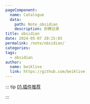```yaml
---
pageComponent:
  name: Catalogue
  data:
    path: Note_obsidian
    description: 折腾记录
title: obsidian
date: 2024-05-07 20:15:03
permalink: /note/obsidian/
categories: 
tags:
  - obsidian
author:
  name: beiklive
  link: https://github.com/beiklive
---
```


::: tip 
[01.插件推荐](../../Note_obsidian/01.插件推荐.md)

:::

